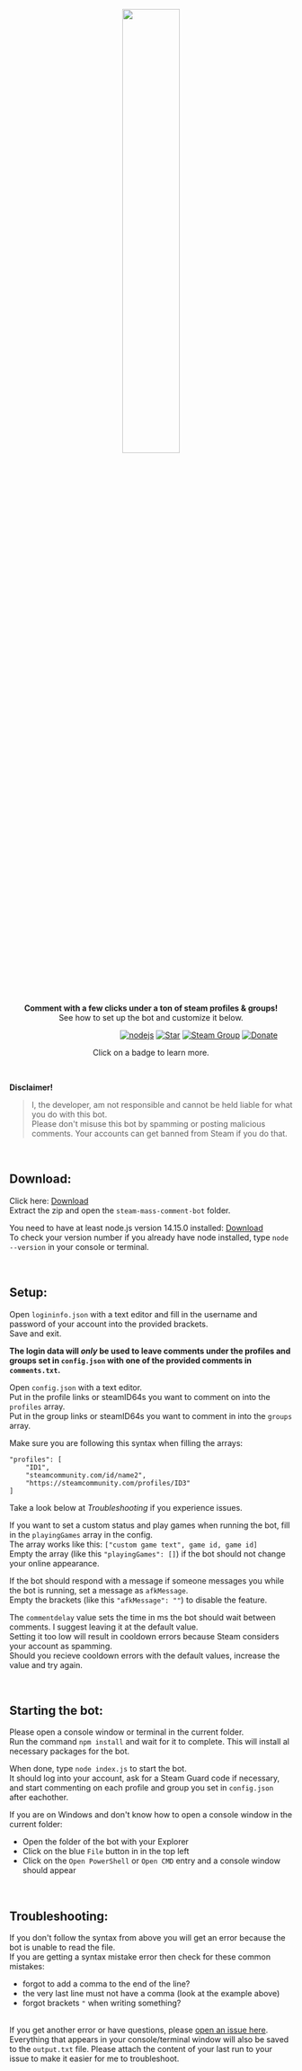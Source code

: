 <div align="center" markdown=1>
	<p align="center"><img width=45% src="https://3urobeat.com/comment-bot/steamLogo.png"></p>
	<strong>Comment with a few clicks under a ton of steam profiles & groups!</strong>
	<br>See how to set up the bot and customize it below.<br>
	<p></p>
</div>

&nbsp;&nbsp;&nbsp;&nbsp;&nbsp;&nbsp;&nbsp;&nbsp;&nbsp;&nbsp;&nbsp;&nbsp;&nbsp;&nbsp;&nbsp;&nbsp;&nbsp;&nbsp;&nbsp;&nbsp;&nbsp;&nbsp;&nbsp;&nbsp;&nbsp;&nbsp;&nbsp;&nbsp;&nbsp;&nbsp;&nbsp;&nbsp;&nbsp;&nbsp;&nbsp;&nbsp;&nbsp;&nbsp;&nbsp;&nbsp;&nbsp;&nbsp;&nbsp;&nbsp;&nbsp;&nbsp;&nbsp;&nbsp;&nbsp;
[![nodejs](https://img.shields.io/badge/node.js-v14-brightgreen)](https://nodejs.org/)
[![Star](https://img.shields.io/badge/-Give%20this%20repo%20a%20star!-yellow)](https://github.com/HerrEurobeat/steam-mass-comment-bot)
[![Steam Group](https://img.shields.io/badge/Steam%20Group-Join!-blue)](https://steamcommunity.com/groups/3urobeatGroup)
[![Donate](https://img.shields.io/badge/donate-%241-orange)](https://paypal.me/3urobeat)
<p align="center">Click on a badge to learn more.</p>

&nbsp;

**Disclaimer!**  
> I, the developer, am not responsible and cannot be held liable for what you do with this bot.  
> Please don't misuse this bot by spamming or posting malicious comments. Your accounts can get banned from Steam if you do that.  
  
&nbsp;

## **Download:**
Click here: [Download](https://github.com/HerrEurobeat/steam-mass-comment-bot/archive/master.zip)  
Extract the zip and open the `steam-mass-comment-bot` folder.  
  
You need to have at least node.js version 14.15.0 installed: [Download](https://nodejs.org)  
To check your version number if you already have node installed, type `node --version` in your console or terminal.  

&nbsp;

## **Setup:**

Open `logininfo.json` with a text editor and fill in the username and password of your account into the provided brackets.  
Save and exit.

**The login data will _only_ be used to leave comments under the profiles and groups set in `config.json` with one of the provided comments in `comments.txt`.**

Open `config.json` with a text editor.  
Put in the profile links or steamID64s you want to comment on into the `profiles` array.  
Put in the group links or steamID64s you want to comment in into the `groups` array.  
  
Make sure you are following this syntax when filling the arrays:  
```
"profiles": [
	"ID1",
	"steamcommunity.com/id/name2",
	"https://steamcommunity.com/profiles/ID3"
]
```  

Take a look below at *Troubleshooting* if you experience issues.  

If you want to set a custom status and play games when running the bot, fill in the `playingGames` array in the config.  
The array works like this: `["custom game text", game id, game id]`  
Empty the array (like this `"playingGames": []`) if the bot should not change your online appearance.  
  
If the bot should respond with a message if someone messages you while the bot is running, set a message as `afkMessage`.  
Empty the brackets (like this `"afkMessage": ""`) to disable the feature.  

The `commentdelay` value sets the time in ms the bot should wait between comments. I suggest leaving it at the default value.  
Setting it too low will result in cooldown errors because Steam considers your account as spamming.  
Should you recieve cooldown errors with the default values, increase the value and try again.  

&nbsp;  

## **Starting the bot:**

Please open a console window or terminal in the current folder.  
Run the command `npm install` and wait for it to complete. This will install al necessary packages for the bot.  

When done, type `node index.js` to start the bot.  
It should log into your account, ask for a Steam Guard code if necessary, and start commenting on each profile and group you set in `config.json` after eachother.  
  
If you are on Windows and don't know how to open a console window in the current folder:  
- Open the folder of the bot with your Explorer  
- Click on the blue `File` button in in the top left  
- Click on the `Open PowerShell` or `Open CMD` entry and a console window should appear

&nbsp;

## **Troubleshooting:**

If you don't follow the syntax from above you will get an error because the bot is unable to read the file.  
If you are getting a syntax mistake error then check for these common mistakes:  
- forgot to add a comma to the end of the line?
- the very last line must not have a comma (look at the example above)
- forgot brackets `"` when writing something?  

&nbsp;  
If you get another error or have questions, please [open an issue here](https://github.com/HerrEurobeat/steam-mass-comment-bot/issues/new).  
Everything that appears in your console/terminal window will also be saved to the `output.txt` file. Please attach the content of your last run to your issue to make it easier for me to troubleshoot.  

